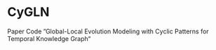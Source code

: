 # CyGLN
Paper Code ”Global-Local Evolution Modeling with Cyclic Patterns for Temporal Knowledge Graph“
